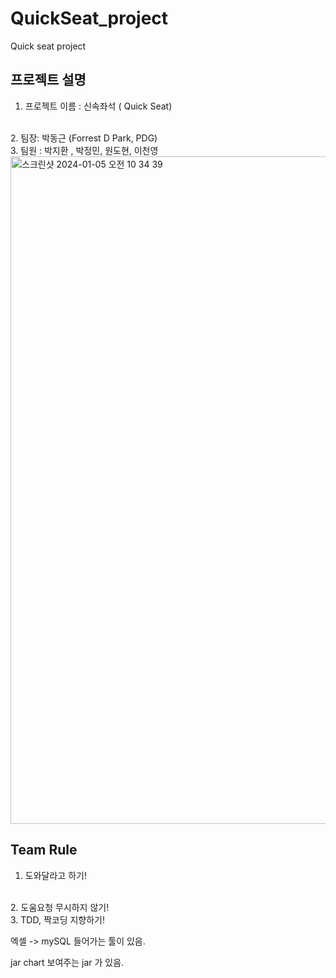 # QuickSeat_project
Quick seat project 
<br>

## 프로젝트 설명

1. 프로젝트 이름 : 신속좌석 ( Quick Seat) 
<br>
2. 팀장: 박동근 (Forrest D Park, PDG)
<br>
3. 팀원 : 박지환 , 박정민, 원도현, 이천영
<br>





<img width="1068" alt="스크린샷 2024-01-05 오전 10 34 39" src="https://github.com/BigDataTeam01/QuickSeat_project/assets/149550771/6cebad1f-0425-4621-9aa1-6027321e9f78">


<br>

## Team Rule
1. 도와달라고 하기!
<br>
2. 도움요청 무시하지 않기!
<br>
3. TDD, 짝코딩 지향하기!
<br>

엑셀 -> mySQL 들어가는  툴이 있음.

jar chart 보여주는 jar 가 있음.
